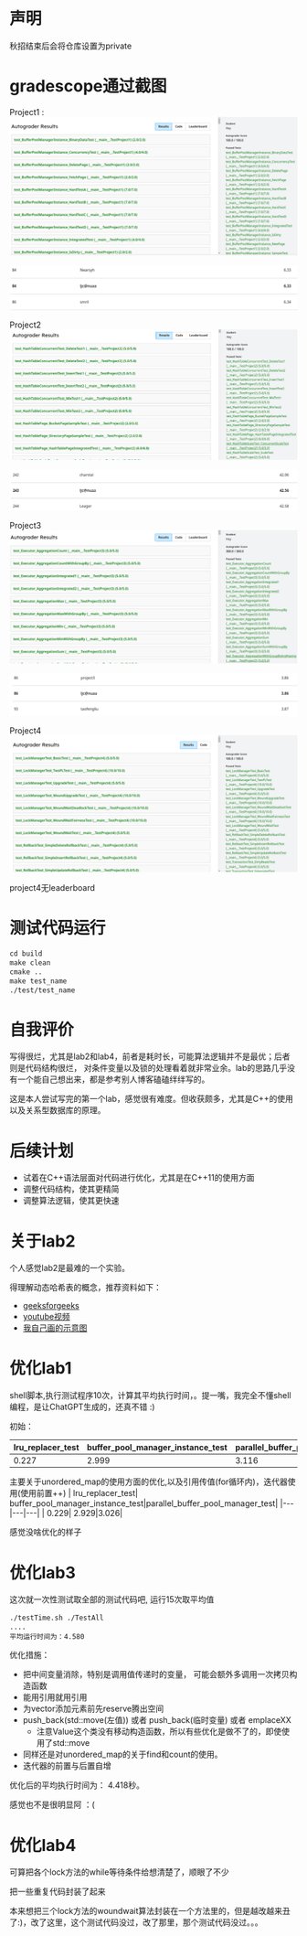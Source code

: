# 声明 
秋招结束后会将仓库设置为private
# gradescope通过截图
Project1 :
![img](/Pics/CMU15-445P1_PASS_PIC.png)

![img](/Pics/CMU15-445P1_LeaderBord.png)

Project2
![img](/Pics/CMU15-445P2_PASS_PIC.png)

![img](/Pics/CMU15-445P2_LeaderBord.png)


Project3
![img](/Pics/CMU15-445P3_PASS_PIC.png)

![img](/Pics/CMU15-445P3_LeaderBord.png)


Project4
![img](/Pics/CMU15-445P4_PASS_PIC.png)

project4无leaderboard
# 测试代码运行
~~~shell
cd build
make clean
cmake ..
make test_name
./test/test_name
~~~
# 自我评价
写得很烂，尤其是lab2和lab4，前者是耗时长，可能算法逻辑并不是最优；后者则是代码结构很烂， 对条件变量以及锁的处理看着就非常业余。lab的思路几乎没有一个能自己想出来，都是参考别人博客磕磕绊绊写的。

这是本人尝试写完的第一个lab，感觉很有难度。但收获颇多，尤其是C++的使用以及关系型数据库的原理。
# 后续计划
- 试着在C++语法层面对代码进行优化，尤其是在C++11的使用方面
- 调整代码结构，使其更精简
- 调整算法逻辑，使其更快速

# 关于lab2
个人感觉lab2是最难的一个实验。

得理解动态哈希表的概念，推荐资料如下：
- [geeksforgeeks](https://www.geeksforgeeks.org/extendible-hashing-dynamic-approach-to-dbms/)
- [youtube视频](https://www.youtube.com/watch?v=cmneVtDrhAA&ab_channel=ChrisMarriott-ComputerScience)
- [我自己画的示意图](https://github.com/SixPlusAndTimes/bustub-private/blob/main/dynamic_hashing--insert%E5%92%8Cbucketsplit%E6%BC%94%E7%A4%BA.pdf)

# 优化lab1

shell脚本,执行测试程序10次，计算其平均执行时间，。提一嘴，我完全不懂shell编程，是让ChatGPT生成的，还真不错 :)

初始：

| lru_replacer_test| buffer_pool_manager_instance_test|parallel_buffer_pool_manager_test|
|---|---|---|
| 0.227| 2.999|3.116 |

主要关于unordered_map的使用方面的优化,以及引用传值(for循环内)，迭代器使用(使用前置++)
| lru_replacer_test| buffer_pool_manager_instance_test|parallel_buffer_pool_manager_test|
|---|---|---|
| 0.229| 2.929|3.026|
              
感觉没啥优化的样子

# 优化lab3
这次就一次性测试取全部的测试代码吧, 运行15次取平均值
~~~shell
./testTime.sh ./TestAll
....
平均运行时间为：4.580
~~~
优化措施：
- 把中间变量消除，特别是调用值传递时的变量， 可能会额外多调用一次拷贝构造函数
- 能用引用就用引用
- 为vector添加元素前先reserve腾出空间
- push_back(std::move(左值)) 或者 push_back(临时变量) 或者 emplaceXX
  - 注意Value这个类没有移动构造函数，所以有些优化是做不了的，即使使用了std::move
- 同样还是对unordered_map的关于find和count的使用。
- 迭代器的前置与后置自增


优化后的平均执行时间为： 4.418秒。

感觉也不是很明显阿 ：(



# 优化lab4
可算把各个lock方法的while等待条件给想清楚了，顺眼了不少

把一些重复代码封装了起来

本来想把三个lock方法的woundwait算法封装在一个方法里的，但是越改越来丑了:)，改了这里，这个测试代码没过，改了那里，那个测试代码没过。。。